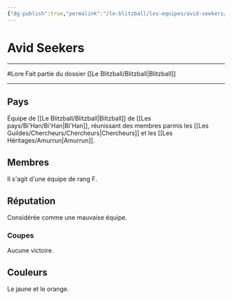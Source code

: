 ```yaml
---
{"dg-publish":true,"permalink":"/le-blitzball/les-equipes/avid-seekers/"}
---
```


# Avid Seekers
---
#Lore 
Fait partie du dossier [[Le Blitzball/Blitzball\|Blitzball]]

-------
## Pays
Équipe de [[Le Blitzball/Blitzball\|Blitzball]] de [[Les pays/Bi'Han/Bi'Han\|Bi'Han]], réunissant des membres parmis les [[Les Guildes/Chercheurs/Chercheurs\|Chercheurs]] et les [[Les Héritages/Amurrun\|Amurrun]].
## Membres
Il s'agit d'une équipe de rang F.
## Réputation
Considérée comme une mauvaise équipe.
### Coupes
Aucune victoire.
## Couleurs
Le jaune et le orange.